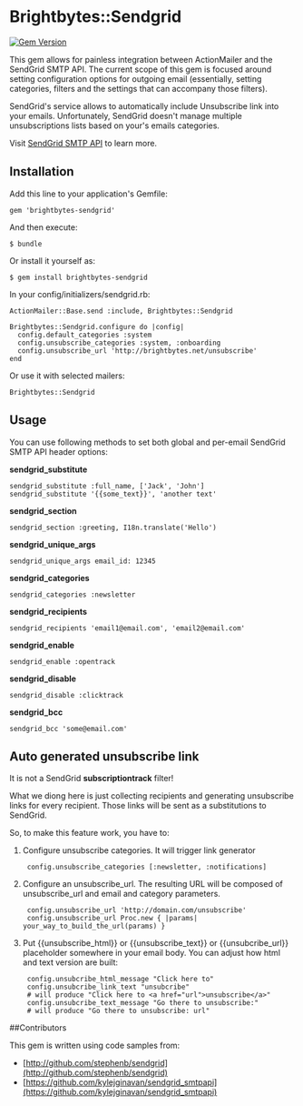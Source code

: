 # Brightbytes::Sendgrid

[![Gem Version](https://badge.fury.io/rb/brightbytes-sendgrid.png)](http://badge.fury.io/rb/brightbytes-sendgrid)

This gem allows for painless integration between ActionMailer and the SendGrid SMTP API.
The current scope of this gem is focused around setting configuration options for outgoing email (essentially, setting categories, filters and the settings that can accompany those filters). 

SendGrid's service allows to automatically include Unsubscribe link into your emails. Unfortunately, SendGrid doesn't manage multiple unsubscriptions lists based on your's emails categories.

Visit [SendGrid SMTP API](http://sendgrid.com/docs/API_Reference/SMTP_API/index.html) to learn more.

## Installation

Add this line to your application's Gemfile:

    gem 'brightbytes-sendgrid'

And then execute:

    $ bundle

Or install it yourself as:

    $ gem install brightbytes-sendgrid
    
In your config/initializers/sendgrid.rb:

    ActionMailer::Base.send :include, Brightbytes::Sendgrid
    
    Brightbytes::Sendgrid.configure do |config|
      config.default_categories :system
      config.unsubscribe_categories :system, :onboarding
      config.unsubscribe_url 'http://brightbytes.net/unsubscribe'
    end

Or use it with selected mailers:

    Brightbytes::Sendgrid

## Usage

You can use following methods to set both global and per-email SendGrid SMTP API header options:

**sendgrid_substitute**

    sendgrid_substitute :full_name, ['Jack', 'John']
    sendgrid_substitute '{{some_text}}', 'another text'
    
**sendgrid_section**

    sendgrid_section :greeting, I18n.translate('Hello')
    
**sendgrid_unique_args**

    sendgrid_unique_args email_id: 12345

**sendgrid_categories**

    sendgrid_categories :newsletter
    
**sendgrid_recipients**

    sendgrid_recipients 'email1@email.com', 'email2@email.com'

**sendgrid_enable**

    sendgrid_enable :opentrack
    
**sendgrid_disable**
  
    sendgrid_disable :clicktrack
    
**sendgrid_bcc**

    sendgrid_bcc 'some@email.com'
    
## Auto generated unsubscribe link

It is not a SendGrid **subscriptiontrack** filter!

What we diong here is just collecting recipients and generating unsubscribe links for every recipient.
Those links will be sent as a substitutions to SendGrid.

So, to make this feature work, you have to:

1. Configure unsubscribe categories. It will trigger link generator

        config.unsubscribe_categories [:newsletter, :notifications]
      
2. Configure an unsubscribe_url. The resulting URL will be composed of unsubscribe_url and email and category parameters.

        config.unsubscribe_url 'http://domain.com/unsubscribe'
        config.unsubscribe_url Proc.new { |params| your_way_to_build_the_url(params) }
        
3. Put {{unsubscribe_html}} or {{unsubscribe_text}} or {{unsubcribe_url}} placeholder somewhere in your email body. You can adjust how html and text version are built:

        config.unsubcribe_html_message "Click here to"
        config.unsubcribe_link_text "unsubcribe"
        # will produce "Click here to <a href="url">unsubscribe</a>"
        config.unsubcribe_text_message "Go there to unsubscribe:"
        # will produce "Go there to unsubscribe: url"

##Contributors

This gem is written using code samples from:

* [http://github.com/stephenb/sendgrid](http://github.com/stephenb/sendgrid)
* [https://github.com/kylejginavan/sendgrid_smtpapi](https://github.com/kylejginavan/sendgrid_smtpapi)

